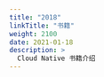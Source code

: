 ```yaml
---
title: "2018"
linkTitle: "书籍"
weight: 2100
date: 2021-01-18
description: >
  Cloud Native 书籍介绍
---
```





